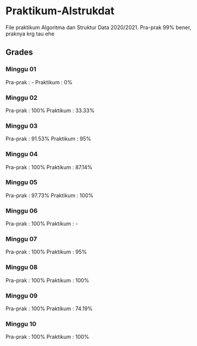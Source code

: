 # Praktikum-Alstrukdat
File praktikum Algoritma dan Struktur Data 2020/2021. Pra-prak 99% bener, praknya krg tau ehe

## Grades
### Minggu 01
Pra-prak  : -
Praktikum : 0%

### Minggu 02
Pra-prak  : 100%
Praktikum : 33.33%

### Minggu 03
Pra-prak  : 91.53%
Praktikum : 95%

### Minggu 04
Pra-prak  : 100%
Praktikum : 87.14%

### Minggu 05
Pra-prak  : 97.73%
Praktikum : 100%

### Minggu 06
Pra-prak  : 100%
Praktikum : -

### Minggu 07
Pra-prak  : 100%
Praktikum : 95%

### Minggu 08
Pra-prak  : 100%
Praktikum : 100%

### Minggu 09
Pra-prak  : 100%
Praktikum : 74.19%

### Minggu 10
Pra-prak  : 100%
Praktikum : 100%
